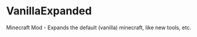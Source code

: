 VanillaExpanded
===============

Minecraft Mod - Expands the default (vanilla) minecraft, like new tools, etc.